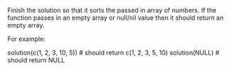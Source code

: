 Finish the solution so that it sorts the passed in array of numbers. If the function passes in an empty array or null/nil value then it should return an empty array.

For example:

solution(c(1, 2, 3, 10, 5)) # should return c(1, 2, 3, 5, 10)
solution(NULL)              # should return NULL